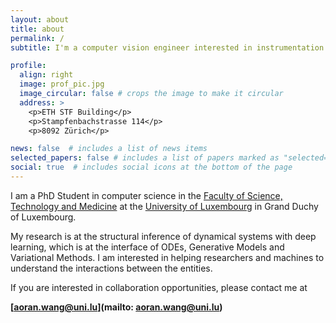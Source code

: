 ```yaml
---
layout: about
title: about
permalink: /
subtitle: I'm a computer vision engineer interested in instrumentation and applying machine learning for social good.

profile:
  align: right
  image: prof_pic.jpg
  image_circular: false # crops the image to make it circular
  address: >
    <p>ETH STF Building</p>
    <p>Stampfenbachstrasse 114</p>
    <p>8092 Zürich</p>

news: false  # includes a list of news items
selected_papers: false # includes a list of papers marked as "selected={true}"
social: true  # includes social icons at the bottom of the page
---
```


I am a PhD Student in computer science in the [Faculty of Science, Technology and Medicine](https://www.uni.lu/fstm-en/) at the [University of Luxembourg](https://www.uni.lu/en/) in Grand Duchy of Luxembourg.

My research is at the structural inference of dynamical systems with deep learning, which is at the interface of ODEs, Generative Models and Variational Methods. I am interested in helping researchers and machines to understand the interactions between the entities.

If you are interested in collaboration opportunities, please contact me at

**[aoran.wang@uni.lu](mailto: aoran.wang@uni.lu)**